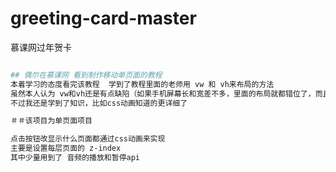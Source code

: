 # greeting-card-master
慕课网过年贺卡

``` bash

## 偶尔在慕课网 看到制作移动单页面的教程
本着学习的态度看完该教程  学到了教程里面的老师用 vw 和 vh来布局的方法
虽然本人认为 vw和vh还是有点缺陷（如果手机屏幕长和宽差不多，里面的布局就都错位了，而且图片会变形）
不过我还是学到了知识，比如css动画知道的更详细了

＃＃该项目为单页面项目

点击按钮改显示什么页面都通过css动画来实现
主要是设置每层页面的 z-index
其中少量用到了 音频的播放和暂停api